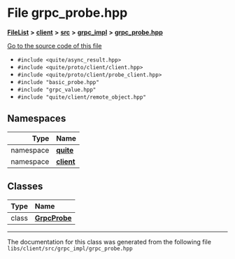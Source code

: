 

# File grpc\_probe.hpp



[**FileList**](files.md) **>** [**client**](dir_66fcfc6cbdc0959ca004c79e577b2983.md) **>** [**src**](dir_e2c39676c5a8632601778e1e1ba34ff3.md) **>** [**grpc\_impl**](dir_61027e8bdb8101310df75c312f0d65c4.md) **>** [**grpc\_probe.hpp**](grpc__probe_8hpp.md)

[Go to the source code of this file](grpc__probe_8hpp_source.md)



* `#include <quite/async_result.hpp>`
* `#include <quite/proto/client/client.hpp>`
* `#include <quite/proto/client/probe_client.hpp>`
* `#include "basic_probe.hpp"`
* `#include "grpc_value.hpp"`
* `#include "quite/client/remote_object.hpp"`













## Namespaces

| Type | Name |
| ---: | :--- |
| namespace | [**quite**](namespacequite.md) <br> |
| namespace | [**client**](namespacequite_1_1client.md) <br> |


## Classes

| Type | Name |
| ---: | :--- |
| class | [**GrpcProbe**](classquite_1_1client_1_1GrpcProbe.md) <br> |



















































------------------------------
The documentation for this class was generated from the following file `libs/client/src/grpc_impl/grpc_probe.hpp`

